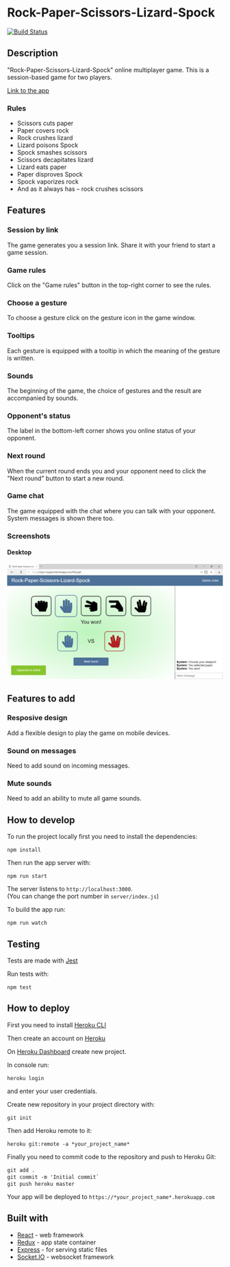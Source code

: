 # Rock-Paper-Scissors-Lizard-Spock
[![Build Status](https://img.shields.io/bitbucket/pipelines/fortymorgan/rpsls-game.svg)](https://bitbucket.org/fortymorgan/rpsls-game/)

## Description
"Rock-Paper-Scissors-Lizard-Spock" online multiplayer game. This is a session-based game for two players.

[Link to the app](https://rpsls-mygame.herokuapp.com)


### Rules

- Scissors cuts paper
- Paper covers rock
- Rock crushes lizard
- Lizard poisons Spock
- Spock smashes scissors
- Scissors decapitates lizard
- Lizard eats paper
- Paper disproves Spock
- Spock vaporizes rock
- And as it always has – rock crushes scissors

## Features

### Session by link

The game generates you a session link. Share it with your friend to start a game session.

### Game rules

Click on the "Game rules" button in the top-right corner to see the rules.

### Choose a gesture

To choose a gesture click on the gesture icon in the game window.

### Tooltips

Each gesture is equipped with a tooltip in which the meaning of the gesture is written.

### Sounds

The beginning of the game, the choice of gestures and the result are accompanied by sounds.

### Opponent's status

The label in the bottom-left corner shows you online status of your opponent.

### Next round

When the current round ends you and your opponent need to click the "Next round" button to start a new round.

### Game chat

The game equipped with the chat where you can talk with your opponent. System messages is shown there too.

### Screenshots

#### Desktop
<img src="screenshots/game.png" alt="Desktop" title="Desktop version" />

## Features to add

### Resposive design

Add a flexible design to play the game on mobile devices.

### Sound on messages

Need to add sound on incoming messages.

### Mute sounds

Need to add an ability to mute all game sounds.

## How to develop
To run the project locally first you need to install the dependencies:
```
npm install
```

Then run the app server with:
```
npm run start
```
The server listens to `http://localhost:3000`.  
(You can change the port number in `server/index.js`)

To build the app run:
```
npm run watch
```

## Testing

Tests are made with [Jest](https://github.com/facebook/jest)

Run tests with:
```
npm test
```

## How to deploy
First you need to install [Heroku CLI](https://devcenter.heroku.com/articles/heroku-cli)

Then create an account on [Heroku](https://heroku.com)

On [Heroku Dashboard](https://dashboard.heroku.com/apps) create new project.

In console run:
```
heroku login
```
and enter your user credentials.

Create new repository in your project directory with:
```
git init
```
Then add Heroku remote to it:
```
heroku git:remote -a *your_project_name*
```
Finally you need to commit code to the repository and push to Heroku Git:
```
git add .
git commit -m 'Initial commit`
git push heroku master
```
Your app will be deployed to `https://*your_project_name*.herokuapp.com`

## Built with
- [React](https://github.com/facebook/react) - web framework
- [Redux](https://github.com/reduxjs/redux) - app state container
- [Express](https://github.com/expressjs/express) - for serving static files
- [Socket.IO](https://github.com/socketio/socket.io) - websocket framework
